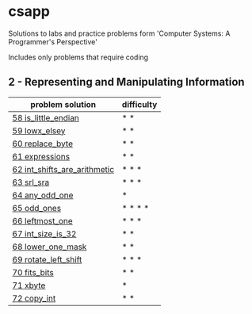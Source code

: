 # csapp
Solutions to labs and practice problems form 'Computer Systems: A Programmer's Perspective'

Includes only problems that require coding

## 2 - Representing and Manipulating Information
|problem solution                                                                                                |difficulty|
|----------------------------------------------------------------------------------------------------------------|----------|
|[58 is_little_endian](2-representing-manipulating-information/is_little_endian.c)                               |* *       |
|[59 lowx_elsey](2-representing-manipulating-information/lowx_elsey.c)                                           |* *       |
|[60 replace_byte](2-representing-manipulating-information/replace_byte.c)                                       |* *       |
|[61 expressions](2-representing-manipulating-information/is_little_endian.c)                                    |* *       |
|[62 int_shifts_are_arithmetic](2-representing-manipulating-information/int_shifts_are_arithmetic.c)             |* * *     |
|[63 srl_sra](2-representing-manipulating-information/srl_sra.c)                                                 |* * *     |
|[64 any_odd_one](2-representing-manipulating-information/any_odd_one.c)                                         |*         |
|[65 odd_ones](2-representing-manipulating-information/odd_ones.c)                                               |* * * *   |
|[66 leftmost_one](2-representing-manipulating-information/leftmost_one.c)                                       |* * *     |
|[67 int_size_is_32](2-representing-manipulating-information/int_size_is_32.c)                                   |* *       |
|[68 lower_one_mask](2-representing-manipulating-information/lower_one_mask.c)                                   |* *       |
|[69 rotate_left_shift](2-representing-manipulating-information/rotate_left_shift.c)                             |* * *     |
|[70 fits_bits](2-representing-manipulating-information/fits_bits.c)                                             |* *       |
|[71 xbyte](2-representing-manipulating-information/xbyte.c)                                                     |*         |
|[72 copy_int](2-representing-manipulating-information/coyp_int.c)                                               |* *       |
